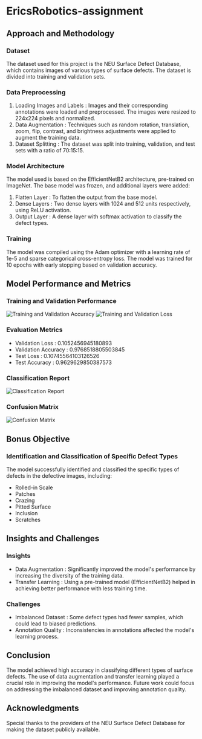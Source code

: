 # EricsRobotics-assignment

## Approach and Methodology

### Dataset
The dataset used for this project is the NEU Surface Defect Database, which contains images of various types of surface defects. The dataset is divided into training and validation sets.

### Data Preprocessing
1.  Loading Images and Labels : Images and their corresponding annotations were loaded and preprocessed. The images were resized to 224x224 pixels and normalized.
2.  Data Augmentation : Techniques such as random rotation, translation, zoom, flip, contrast, and brightness adjustments were applied to augment the training data.
3.  Dataset Splitting : The dataset was split into training, validation, and test sets with a ratio of 70:15:15.

### Model Architecture
The model used is based on the EfficientNetB2 architecture, pre-trained on ImageNet. The base model was frozen, and additional layers were added:
1.  Flatten Layer : To flatten the output from the base model.
2.  Dense Layers : Two dense layers with 1024 and 512 units respectively, using ReLU activation.
3.  Output Layer : A dense layer with softmax activation to classify the defect types.

### Training
The model was compiled using the Adam optimizer with a learning rate of 1e-5 and sparse categorical cross-entropy loss. The model was trained for 10 epochs with early stopping based on validation accuracy.

## Model Performance and Metrics

### Training and Validation Performance
![Training and Validation Accuracy](https://github.com/user-attachments/assets/e13ee7f6-8a1b-474d-b3df-12a7ed1c98e3)
![Training and Validation Loss](https://github.com/user-attachments/assets/dea29468-ab0a-48e7-907d-49381a2ad091)

### Evaluation Metrics
-  Validation Loss : 0.1052456945180893
-  Validation Accuracy : 0.9768518805503845
-  Test Loss : 0.10745564103126526
-  Test Accuracy : 0.9629629850387573

### Classification Report
![Classification Report](https://github.com/user-attachments/assets/d3a4877b-7958-46c2-8417-4929151aff02)


### Confusion Matrix
![Confusion Matrix](https://github.com/user-attachments/assets/6b817e10-ee5c-4f76-9160-9be4c2e19277)


## Bonus Objective

### Identification and Classification of Specific Defect Types
The model successfully identified and classified the specific types of defects in the defective images, including:
- Rolled-in Scale
- Patches
- Crazing
- Pitted Surface
- Inclusion
- Scratches

## Insights and Challenges

### Insights
-  Data Augmentation : Significantly improved the model's performance by increasing the diversity of the training data.
-  Transfer Learning : Using a pre-trained model (EfficientNetB2) helped in achieving better performance with less training time.

### Challenges
-  Imbalanced Dataset : Some defect types had fewer samples, which could lead to biased predictions.
-  Annotation Quality : Inconsistencies in annotations affected the model's learning process.

## Conclusion
The model achieved high accuracy in classifying different types of surface defects. The use of data augmentation and transfer learning played a crucial role in improving the model's performance. Future work could focus on addressing the imbalanced dataset and improving annotation quality.

## Acknowledgments
Special thanks to the providers of the NEU Surface Defect Database for making the dataset publicly available.
